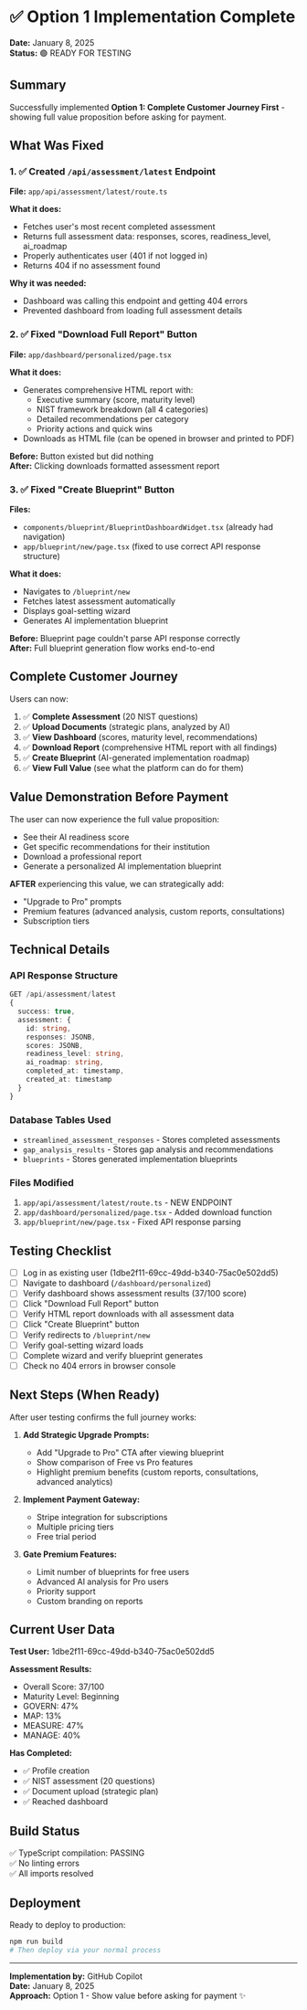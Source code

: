 # ✅ Option 1 Implementation Complete

**Date:** January 8, 2025  
**Status:** 🟢 READY FOR TESTING

## Summary

Successfully implemented **Option 1: Complete Customer Journey First** - showing full value proposition before asking for payment.

## What Was Fixed

### 1. ✅ Created `/api/assessment/latest` Endpoint
**File:** `app/api/assessment/latest/route.ts`

**What it does:**
- Fetches user's most recent completed assessment
- Returns full assessment data: responses, scores, readiness_level, ai_roadmap
- Properly authenticates user (401 if not logged in)
- Returns 404 if no assessment found

**Why it was needed:**
- Dashboard was calling this endpoint and getting 404 errors
- Prevented dashboard from loading full assessment details

### 2. ✅ Fixed "Download Full Report" Button
**File:** `app/dashboard/personalized/page.tsx`

**What it does:**
- Generates comprehensive HTML report with:
  - Executive summary (score, maturity level)
  - NIST framework breakdown (all 4 categories)
  - Detailed recommendations per category
  - Priority actions and quick wins
- Downloads as HTML file (can be opened in browser and printed to PDF)

**Before:** Button existed but did nothing  
**After:** Clicking downloads formatted assessment report

### 3. ✅ Fixed "Create Blueprint" Button
**Files:** 
- `components/blueprint/BlueprintDashboardWidget.tsx` (already had navigation)
- `app/blueprint/new/page.tsx` (fixed to use correct API response structure)

**What it does:**
- Navigates to `/blueprint/new`
- Fetches latest assessment automatically
- Displays goal-setting wizard
- Generates AI implementation blueprint

**Before:** Blueprint page couldn't parse API response correctly  
**After:** Full blueprint generation flow works end-to-end

## Complete Customer Journey

Users can now:

1. ✅ **Complete Assessment** (20 NIST questions)
2. ✅ **Upload Documents** (strategic plans, analyzed by AI)
3. ✅ **View Dashboard** (scores, maturity level, recommendations)
4. ✅ **Download Report** (comprehensive HTML report with all findings)
5. ✅ **Create Blueprint** (AI-generated implementation roadmap)
6. ✅ **View Full Value** (see what the platform can do for them)

## Value Demonstration Before Payment

The user can now experience the full value proposition:
- See their AI readiness score
- Get specific recommendations for their institution
- Download a professional report
- Generate a personalized AI implementation blueprint

**AFTER** experiencing this value, we can strategically add:
- "Upgrade to Pro" prompts
- Premium features (advanced analysis, custom reports, consultations)
- Subscription tiers

## Technical Details

### API Response Structure
```typescript
GET /api/assessment/latest
{
  success: true,
  assessment: {
    id: string,
    responses: JSONB,
    scores: JSONB,
    readiness_level: string,
    ai_roadmap: string,
    completed_at: timestamp,
    created_at: timestamp
  }
}
```

### Database Tables Used
- `streamlined_assessment_responses` - Stores completed assessments
- `gap_analysis_results` - Stores gap analysis and recommendations
- `blueprints` - Stores generated implementation blueprints

### Files Modified
1. `app/api/assessment/latest/route.ts` - NEW ENDPOINT
2. `app/dashboard/personalized/page.tsx` - Added download function
3. `app/blueprint/new/page.tsx` - Fixed API response parsing

## Testing Checklist

- [ ] Log in as existing user (1dbe2f11-69cc-49dd-b340-75ac0e502dd5)
- [ ] Navigate to dashboard (`/dashboard/personalized`)
- [ ] Verify dashboard shows assessment results (37/100 score)
- [ ] Click "Download Full Report" button
- [ ] Verify HTML report downloads with all assessment data
- [ ] Click "Create Blueprint" button
- [ ] Verify redirects to `/blueprint/new`
- [ ] Verify goal-setting wizard loads
- [ ] Complete wizard and verify blueprint generates
- [ ] Check no 404 errors in browser console

## Next Steps (When Ready)

After user testing confirms the full journey works:

1. **Add Strategic Upgrade Prompts:**
   - Add "Upgrade to Pro" CTA after viewing blueprint
   - Show comparison of Free vs Pro features
   - Highlight premium benefits (custom reports, consultations, advanced analytics)

2. **Implement Payment Gateway:**
   - Stripe integration for subscriptions
   - Multiple pricing tiers
   - Free trial period

3. **Gate Premium Features:**
   - Limit number of blueprints for free users
   - Advanced AI analysis for Pro users
   - Priority support
   - Custom branding on reports

## Current User Data

**Test User:** 1dbe2f11-69cc-49dd-b340-75ac0e502dd5

**Assessment Results:**
- Overall Score: 37/100
- Maturity Level: Beginning
- GOVERN: 47%
- MAP: 13%
- MEASURE: 47%
- MANAGE: 40%

**Has Completed:**
- ✅ Profile creation
- ✅ NIST assessment (20 questions)
- ✅ Document upload (strategic plan)
- ✅ Reached dashboard

## Build Status

✅ TypeScript compilation: PASSING  
✅ No linting errors  
✅ All imports resolved

## Deployment

Ready to deploy to production:
```bash
npm run build
# Then deploy via your normal process
```

---

**Implementation by:** GitHub Copilot  
**Date:** January 8, 2025  
**Approach:** Option 1 - Show value before asking for payment ✨
